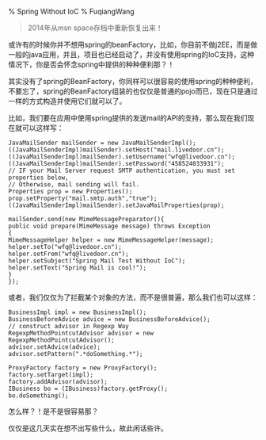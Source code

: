 % Spring Without IoC
% FuqiangWang

> 2014年从msn space存档中重新恢复出来！

或许有的时候你并不想用spring的beanFactory，比如，你目前不做j2EE，而是做一般的java应用，并且，项目也已经启动了，并没有使用spring的IoC支持，这种情况下，你是否会怀念spring中提供的种种便利那？！

其实没有了spring的BeanFactory，你同样可以很容易的使用spring的种种便利，不要忘了，spring的BeanFactory组装的也仅仅是普通的pojo而已，现在只是通过一样的方式构造并使用它们就可以了。

比如，我们要在应用中使用spring提供的发送mail的API的支持，那么现在我们现在就可以这样写：

~~~~~~~ {.java}
JavaMailSender mailSender = new JavaMailSenderImpl();
((JavaMailSenderImpl)mailSender).setHost("mail.livedoor.cn");
((JavaMailSenderImpl)mailSender).setUsername("wfq@livedoor.cn");
((JavaMailSenderImpl)mailSender).setPassword("458524033931");
// IF your Mail Server request SMTP authentication, you must set properties below,
// Otherwise, mail sending will fail.
Properties prop = new Properties();
prop.setProperty("mail.smtp.auth","true");
((JavaMailSenderImpl)mailSender).setJavaMailProperties(prop);

mailSender.send(new MimeMessagePreparator(){
public void prepare(MimeMessage message) throws Exception
{
MimeMessageHelper helper = new MimeMessageHelper(message);
helper.setTo("wfq@livedoor.cn");
helper.setFrom("wfq@livedoor.cn");
helper.setSubject("Spring Mail Test Without IoC");
helper.setText("Spring Mail is cool!");
}
});
~~~~~~~

或者，我们仅仅为了拦截某个对象的方法，而不是很普遍，那么我们也可以这样：

~~~~~~~ {.java}
BusinessImpl impl = new BusinessImpl();
BusinessBeforeAdvice advice = new BusinessBeforeAdvice();
// construct advisor in Regexp Way
RegexpMethodPointcutAdvisor advisor = new RegexpMethodPointcutAdvisor();
advisor.setAdvice(advice);
advisor.setPattern(".*doSomething.*");

ProxyFactory factory = new ProxyFactory();
factory.setTarget(impl);
factory.addAdvisor(advisor);
IBusiness bo = (IBusiness)factory.getProxy();
bo.doSomething();
~~~~~~~

怎么样？！是不是很容易那？

仅仅是这几天实在想不出写些什么，故此闲话些许。
